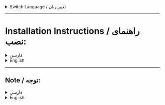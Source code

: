 <!-- Switch Option -->
<details>
<summary>Switch Language / تغییر زبان</summary>

English | [فارسی](#فارسی)
</details>

---

# Installation Instructions / راهنمای نصب:

<details>
<summary>فارسی</summary>

1. ابتدا یک صفحه در وردپرس با هر نام دلخواهی، ترجیحاً "فاکتور"، ایجاد کنید.
2. یک فایل با نام `page-invoice.php` در دایرکتوری اصلی قالب وردپرس خود ایجاد کنید.
3. سپس وارد صفحه‌ای که ساختید شده و قالب "Invoice Template" را انتخاب کنید.
4. تمام!

حالا مشتریان شما می‌توانند با استفاده از لینک زیر به فاکتور متعلق به خودشان دسترسی داشته باشند:
- Sample.domain/invoice?id=order_id

</details>

<details>
<summary>English</summary>

1. First, create a page in WordPress with any desired name, preferably "invoice".
2. Create a file named `page-invoice.php` in the root directory of your WordPress theme.
3. Then, navigate to the page you created and select the "Invoice Template" theme.
4. That's it!

Now, your customers can access their respective invoices using the following link:
- Sample.domain/invoice?id=order_id

</details>

---

## Note / توجه:

<details>
<summary>فارسی</summary>

- برای حفظ حریم خصوصی، در صورت عدم وجود فاکتور، کاربران با یک خطای 404 مواجه خواهند شد.
- اگر فاکتور درخواستی به کاربر فعلی تعلق نداشته باشد، با یک خطای 403 مواجه خواهند شد.

</details>

<details>
<summary>English</summary>

- For privacy protection, if the invoice doesn't exist, users will encounter a 404 error.
- If the requested invoice doesn't belong to the current user, a 403 error will be encountered.

</details>
